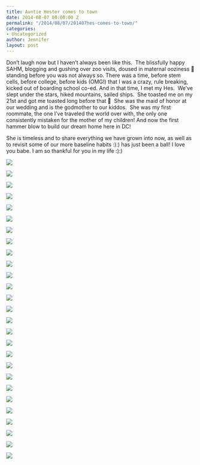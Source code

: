 ```yaml
---
title: Auntie Hester comes to town
date: 2014-08-07 00:00:00 Z
permalink: "/2014/08/07/201487hes-comes-to-town/"
categories:
- Uncategorized
author: Jennifer
layout: post
---
```


Don&#8217;t laugh now but I haven&#8217;t always been like this. &nbsp;The blissfully happy SAHM, blogging and gushing over zoo visits, doused in maternal ooziness 🙂 standing before you was not always so. There was a time, before stem cells, before college, before kids (OMG!) that I was a crazy, rule breaking, kicked out of boarding school co-ed. And in that time, I met my Hes. &nbsp;We&#8217;ve slept under the stars, hiked mountains, sailed ships. &nbsp;She toasted me on my 21st and got me toasted long before that 🙂 &nbsp;She was the maid of honor at our wedding and is the godmother to our kiddos. &nbsp;She was my first roommate, the one I&#8217;ve traveled the world over with, the only one consistently mistaken for the mother of my children! And now the first hammer blow to build our dream home here in DC!

She is timeless and to share everything we have grown into now, as well as to revisit some of our more baseline habits :):) has just been a ball! I love you babe. I am so thankful for you in my life :):)

<div class="image-gallery-wrapper">
  <p>
    <img src="/assets/images/Auntie-Hester-comes-to-town/2014-07-20+20.04.59.jpg" />
  </p>

  <p>
    <img src="/assets/images/Auntie-Hester-comes-to-town/2014-07-20+19.55.09.jpg" />
  </p>

  <p>
    <img src="/assets/images/Auntie-Hester-comes-to-town/2014-07-20+19.51.12.jpg" />
  </p>

  <p>
    <img src="/assets/images/Auntie-Hester-comes-to-town/2014-07-20+19.00.15.jpg" />
  </p>

  <p>
    <img src="/assets/images/Auntie-Hester-comes-to-town/2014-07-20+19.45.39.jpg" />
  </p>

  <p>
    <img src="/assets/images/Auntie-Hester-comes-to-town/2014-07-20+19.45.22.jpg" />
  </p>

  <p>
    <img src="/assets/images/Auntie-Hester-comes-to-town/2014-07-20+20.24.28.jpg" />
  </p>

  <p>
    <img src="/assets/images/Auntie-Hester-comes-to-town/2014-07-20+20.38.13.jpg" />
  </p>

  <p>
    <img src="/assets/images/Auntie-Hester-comes-to-town/2014-07-20+20.56.22.jpg" />
  </p>

  <p>
    <img src="/assets/images/Auntie-Hester-comes-to-town/2014-07-21+09.18.02.jpg" />
  </p>

  <p>
    <img src="/assets/images/Auntie-Hester-comes-to-town/2014-07-21+21.07.37.jpg" />
  </p>

  <p>
    <img src="/assets/images/Auntie-Hester-comes-to-town/2014-07-22+10.12.22.jpg" />
  </p>

  <p>
    <img src="/assets/images/Auntie-Hester-comes-to-town/2014-07-22+10.12.24.jpg" />
  </p>

  <p>
    <img src="/assets/images/Auntie-Hester-comes-to-town/2014-07-22+10.15.12.jpg" />
  </p>

  <p>
    <img src="/assets/images/Auntie-Hester-comes-to-town/2014-07-22+10.15.21.jpg" />
  </p>

  <p>
    <img src="/assets/images/Auntie-Hester-comes-to-town/2014-07-22+10.17.26.jpg" />
  </p>

  <p>
    <img src="/assets/images/Auntie-Hester-comes-to-town/2014-07-22+10.22.35.jpg" />
  </p>

  <p>
    <img src="/assets/images/Auntie-Hester-comes-to-town/2014-07-22+10.25.40.jpg" />
  </p>

  <p>
    <img src="/assets/images/Auntie-Hester-comes-to-town/2014-07-22+11.14.39.jpg" />
  </p>

  <p>
    <img src="/assets/images/Auntie-Hester-comes-to-town/2014-07-22+17.38.11.jpg" />
  </p>

  <p>
    <img src="/assets/images/Auntie-Hester-comes-to-town/2014-07-22+11.33.24.jpg" />
  </p>

  <p>
    <img src="/assets/images/Auntie-Hester-comes-to-town/2014-07-22+12.06.42.jpg" />
  </p>

  <p>
    <img src="/assets/images/Auntie-Hester-comes-to-town/2014-07-22+12.06.31.jpg" />
  </p>

  <p>
    <img src="/assets/images/Auntie-Hester-comes-to-town/2014-07-22+12.11.56.jpg" />
  </p>

  <p>
    <img src="/assets/images/Auntie-Hester-comes-to-town/2014-07-22+12.53.12.jpg" />
  </p>

  <p>
    <img src="/assets/images/Auntie-Hester-comes-to-town/2014-07-22+17.37.43.jpg" />
  </p>

  <p>
    <img src="/assets/images/Auntie-Hester-comes-to-town/2014-07-22+19.47.34.jpg" />
  </p>
</div>
